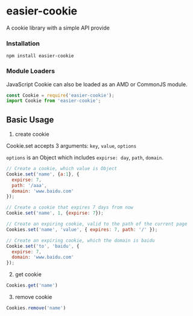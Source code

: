 # easier-cookie

A cookie library with a simple API provide

### Installation

    npm install easier-cookie

### Module Loaders

JavaScript Cookie can also be loaded as an AMD or CommonJS module.

```javascript
const Cookie = require('easier-cookie');
import Cookie from 'easier-cookie';
```

## Basic Usage

  1. create cookie

  Cookie.set accepts 3 arguments: `key`, `value`, `options`

  `options` is an Object which includes `expirse: day`, `path`, `domain`.

  ```javascript
  // Create a cookie, which value is Object
  Cookie.set('name', {a:1}, {
    expirse: 7,
    path: '/aaa',
    domain: 'www.baidu.com'
  });

  // Create a cookie that expires 7 days from now
  Cookie.set('name', 1, {expirse: 7});

  // Create an expiring cookie, valid to the path of the current page
  Cookies.set('name', 'value', { expires: 7, path: '/' });

  // Create an expiring cookie, which the domain is baidu
  Cookie.set('to', 'baidu', {
    expirse: 7,
    domain: 'www.baidu.com'
  });
  ```

  2. get cookie

  ```javascript
  Cookies.get('name')
  ```

  3. remove cookie

  ```javascript
  Cookies.remove('name')
  ```
